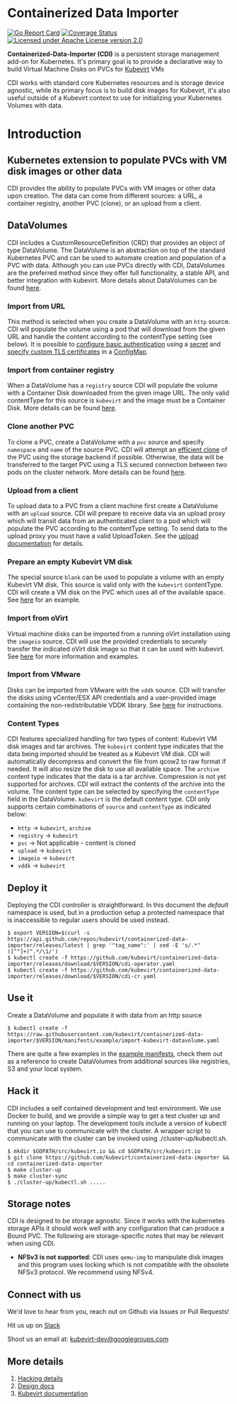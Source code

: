 # Containerized Data Importer

[![Go Report Card](https://goreportcard.com/badge/github.com/kubevirt/containerized-data-importer)](https://goreportcard.com/report/github.com/kubevirt/containerized-data-importer)
[![Coverage Status](https://img.shields.io/coveralls/kubevirt/containerized-data-importer/main.svg)](https://coveralls.io/github/kubevirt/containerized-data-importer?branch=main)
[![Licensed under Apache License version 2.0](https://img.shields.io/github/license/kubevirt/containerized-data-importer.svg)](https://www.apache.org/licenses/LICENSE-2.0)

**Containerized-Data-Importer (CDI)** is a persistent storage management add-on for Kubernetes.
It's primary goal is to provide a declarative way to build Virtual Machine Disks on PVCs for [Kubevirt](https://github.com/kubevirt/kubevirt) VMs

CDI works with standard core Kubernetes resources and is storage device agnostic, while its primary focus is to build disk images for Kubevirt, it's also useful outside of a Kubevirt context to use for initializing your Kubernetes Volumes with data.


# Introduction

## Kubernetes extension to populate PVCs with VM disk images or other data
CDI provides the ability to populate PVCs with VM images or other data upon creation.  The data can come from different sources: a URL, a container registry, another PVC (clone), or an upload from a client.

## DataVolumes
CDI includes a CustomResourceDefinition (CRD) that provides an object of type DataVolume.  The DataVolume is an abstraction on top of the standard Kubernetes PVC and can be used to automate creation and population of a PVC with data.  Although you can use PVCs directly with CDI, DataVolumes are the preferred method since they offer full functionality, a stable API, and better integration with kubevirt.  More details about DataVolumes can be found [here](doc/datavolumes.md).

### Import from URL

This method is selected when you create a DataVolume with an `http` source.  CDI will populate the volume using a pod that will download from the given URL and handle the content according to the contentType setting (see below).  It is possible to [configure basic authentication](manifests/example/import-kubevirt-datavolume-secret.yaml) using a [secret](manifests/example/endpoint-secret.yaml) and [specify custom TLS certificates](doc/image-from-registry.md#tls-certificate-configuration) in a [ConfigMap](manifests/example/cert-configmap.yaml).

### Import from container registry

When a DataVolume has a `registry` source CDI will populate the volume with a Container Disk downloaded from the given image URL.  The only valid contentType for this source is `kubevirt` and the image must be a Container Disk.  More details can be found [here](doc/image-from-registry.md).

### Clone another PVC

To clone a PVC, create a DataVolume with a `pvc` source and specify `namespace` and `name` of the source PVC.  CDI will attempt an [efficient clone](doc/efficient-cloning.md) of the PVC using the storage backend if possible.  Otherwise, the data will be transferred to the target PVC using a TLS secured connection between two pods on the cluster network.  More details can be found [here](doc/clone-datavolume.md).

### Upload from a client

To upload data to a PVC from a client machine first create a DataVolume with an `upload` source.  CDI will prepare to receive data via an upload proxy which will transit data from an authenticated client to a pod which will populate the PVC according to the contentType setting.  To send data to the upload proxy you must have a valid UploadToken.  See the [upload documentation](doc/upload.md) for details.

### Prepare an empty Kubevirt VM disk

The special source `blank` can be used to populate a volume with an empty Kubevirt VM disk.  This source is valid only with the `kubevirt` contentType.  CDI will create a VM disk on the PVC which uses all of the available space.  See [here](doc/blank-raw-image.md) for an example.

### Import from oVirt

Virtual machine disks can be imported from a running oVirt installation using the `imageio` source.  CDI will use the provided credentials to securely transfer the indicated oVirt disk image so that it can be used with kubevirt.  See [here](doc/datavolumes.md#image-io-data-volume) for more information and examples.

### Import from VMware

Disks can be imported from VMware with the `vddk` source. CDI will transfer the disks using vCenter/ESX API credentials and a user-provided image containing the non-redistributable VDDK library. See [here](doc/datavolumes.md#vddk-data-volume) for instructions.

### Content Types

CDI features specialized handling for two types of content: Kubevirt VM disk images and tar archives.  The `kubevirt` content type indicates that the data being imported should be treated as a Kubevirt VM disk.  CDI will automatically decompress and convert the file from qcow2 to raw format if needed.  It will also resize the disk to use all available space.  The `archive` content type indicates that the data is a tar archive. Compression is not yet supported for archives.  CDI will extract the contents of the archive into the volume.  The content type can be selected by specifying the `contentType` field in the DataVolume.  `kubevirt` is the default content type.  CDI only supports certain combinations of `source` and `contentType` as indicated below:

* `http` &rarr; `kubevirt`, `archive`
* `registry` &rarr; `kubevirt`
* `pvc` &rarr; Not applicable - content is cloned
* `upload` &rarr; `kubevirt`
* `imageio` &rarr; `kubevirt`
* `vddk` &rarr; `kubevirt`


## Deploy it

Deploying the CDI controller is straightforward. In this document the _default_ namespace is used, but in a production setup a protected namespace that is inaccessible to regular users should be used instead.

  ```
  $ export VERSION=$(curl -s https://api.github.com/repos/kubevirt/containerized-data-importer/releases/latest | grep '"tag_name":' | sed -E 's/.*"([^"]+)".*/\1/')
  $ kubectl create -f https://github.com/kubevirt/containerized-data-importer/releases/download/$VERSION/cdi-operator.yaml
  $ kubectl create -f https://github.com/kubevirt/containerized-data-importer/releases/download/$VERSION/cdi-cr.yaml
  ```

## Use it

Create a DataVolume and populate it with data from an http source

```
$ kubectl create -f https://raw.githubusercontent.com/kubevirt/containerized-data-importer/$VERSION/manifests/example/import-kubevirt-datavolume.yaml
```

There are quite a few examples in the [example manifests](https://github.com/kubevirt/containerized-data-importer/tree/main/manifests/example), check them out as a reference to create DataVolumes from additional sources like registries, S3 and your local system.

## Hack it

CDI includes a self contained development and test environment.  We use Docker to build, and we provide a simple way to get a test cluster up and running on your laptop. The development tools include a version of kubectl that you can use to communicate with the cluster. A wrapper script to communicate with the cluster can be invoked using ./cluster-up/kubectl.sh.

```
$ mkdir $GOPATH/src/kubevirt.io && cd $GOPATH/src/kubevirt.io
$ git clone https://github.com/kubevirt/containerized-data-importer && cd containerized-data-importer
$ make cluster-up
$ make cluster-sync
$ ./cluster-up/kubectl.sh .....
```

## Storage notes

CDI is designed to be storage agnostic.  Since it works with the kubernetes storage APIs it should work well with any configuration that can produce a Bound PVC.  The following are storage-specific notes that may be relevant when using CDI.

* **NFSv3 is not supported**: CDI uses `qemu-img` to manipulate disk images and this program uses locking which is not compatible with the obsolete NFSv3 protocol.  We recommend using NFSv4.


## Connect with us

We'd love to hear from you, reach out on Github via Issues or Pull Requests!

Hit us up on [Slack](https://kubernetes.slack.com/messages/virtualization)

Shoot us an email at: kubevirt-dev@googlegroups.com


## More details

1. [Hacking details](hack/README.md#getting-started-for-developers)
1. [Design docs](/doc/design.md#design)
1. [Kubevirt documentation](https://kubevirt.io)
